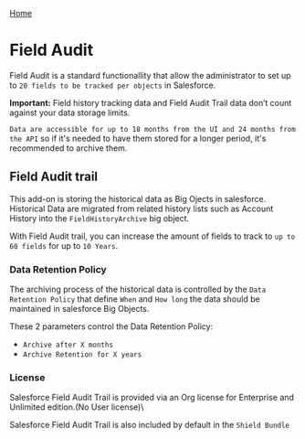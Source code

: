 [Home](../../README.md)
# Field Audit

Field Audit is a standard functionallity that allow the administrator to set up to `20 fields to be tracked per objects` in Salesforce.

**Important:** Field history tracking data and Field Audit Trail data don’t count against your data storage limits.

`Data are accessible for up to 18 months from the UI and 24 months from the API` so if it's needed to have them stored for a longer period, it's recommended to archive them.

## Field Audit trail
This add-on is storing the historical data as Big Ojects in salesforce.
Historical Data are migrated from related history lists such as Account History into
the `FieldHistoryArchive` big object.

With Field Audit trail, you can increase the amount of fields to track to `up to 60 fields` for up to `10 Years`.



### Data Retention Policy
The archiving process of the historical data is controlled by the `Data Retention Policy` that define `When` and `How long` the data should be maintained in salesforce Big Objects.

These 2 parameters control the Data Retention Policy:
- `Archive after X months`
- `Archive Retention for X years`

### License
Salesforce Field Audit Trail is provided via an Org license for Enterprise and Unlimited edition.(No User license)\

Salesforce Field Audit Trail is also included by default in the `Shield Bundle`

